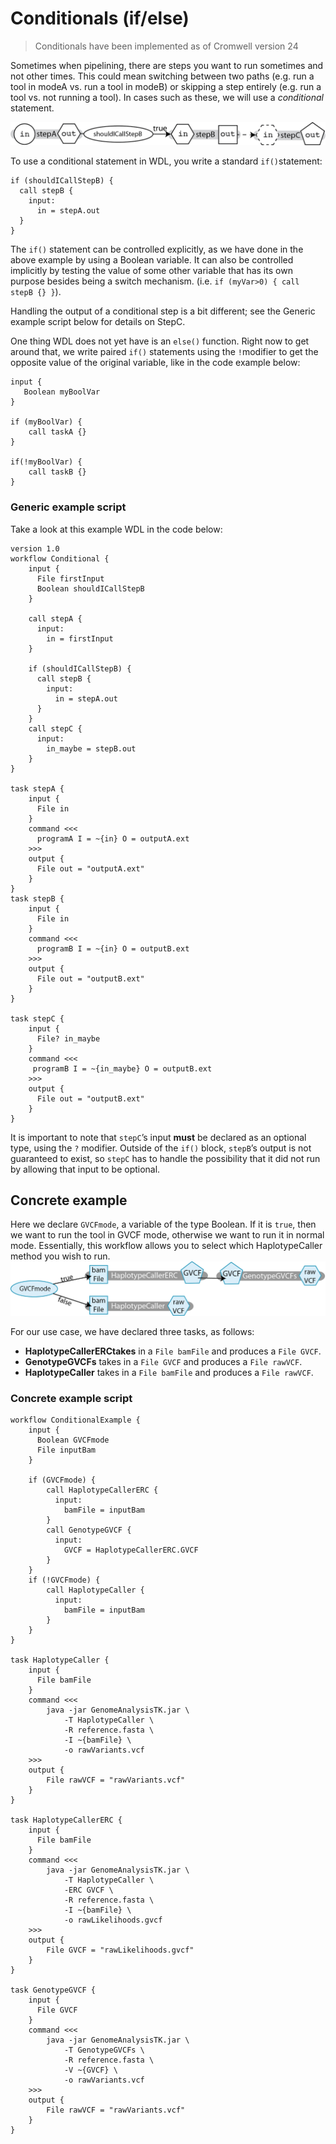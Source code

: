 # Conditionals (if/else)

> Conditionals have been implemented as of Cromwell version 24

Sometimes when pipelining, there are steps you want to run sometimes and not other times. This could mean switching between two paths (e.g. run a tool in modeA vs. run a tool in modeB) or skipping a step entirely (e.g. run a tool vs. not running a tool). In cases such as these, we will use a *conditional* statement.

![Diagram depicting an input going through a process called StepA, producing output. After, a conditional is used to determine if the output should be used as input StepB, which produces an output that is used as an optional input to task C](../Images/conditional_generic.png)

To use a conditional statement in WDL, you write a standard `if()`statement:

```wdl
if (shouldICallStepB) {
  call stepB {
    input: 
      in = stepA.out
  }
}
```
The `if()` statement can be controlled explicitly, as we have done in the above example by using a Boolean variable. It can also be controlled implicitly by testing the value of some other variable that has its own purpose besides being a switch mechanism. (i.e. `if (myVar>0) { call stepB {} }`).

Handling the output of a conditional step is a bit different; see the Generic example script below for details on StepC.

One thing WDL does not yet have is an `else()` function. Right now to get around that, we write paired `if()` statements using the `!`modifier to get the opposite value of the original variable, like in the code example below:
```wdl
input {
   Boolean myBoolVar 
}

if (myBoolVar) { 
    call taskA {}
}

if(!myBoolVar) { 
    call taskB {}
}
```
### Generic example script

Take a look at this example WDL in the code below:

```wdl
version 1.0
workflow Conditional {
    input {
      File firstInput
      Boolean shouldICallStepB
    }

    call stepA { 
      input: 
        in = firstInput 
    }
    
    if (shouldICallStepB) {
      call stepB {
        input:
          in = stepA.out
      }
    } 
    call stepC { 
      input: 
        in_maybe = stepB.out
    }
}

task stepA {
    input {
      File in
    }
    command <<<
      programA I = ~{in} O = outputA.ext 
    >>>
    output { 
      File out = "outputA.ext" 
    }
}
task stepB {
    input {
      File in
    }
    command <<< 
      programB I = ~{in} O = outputB.ext 
    >>>
    output { 
      File out = "outputB.ext" 
    }
}

task stepC {
    input {
      File? in_maybe   
    }
    command <<<
     programB I = ~{in_maybe} O = outputB.ext 
    >>>
    output { 
      File out = "outputB.ext" 
    }
}
```
It is important to note that ```stepC```’s input **must** be declared as an optional type, using the `?` modifier. Outside of the `if()` block, `stepB`’s output is not guaranteed to exist, so `stepC` has to handle the possibility that it did not run by allowing that input to be optional.

## Concrete example

Here we declare `GVCFmode`, a variable of the type Boolean. If it is `true`, then we want to run the tool in GVCF mode, otherwise we want to run it in normal mode. Essentially, this workflow allows you to select which HaplotypeCaller method you wish to run.
![A diagram of a workflow that starts with the Boolean variable GVCFmode. If the Boolean is set to true, the workflow takes in a BAM file input and runs the task HaplotypeCallerERC, which produces a GVCF output. If the Boolean is false, the workflow takes in a a BAM input that runs through the task HaplotypeCaller, producing a raw VCF.](../Images/conditional_concrete.png)

For our use case, we have declared three tasks, as follows:

* **HaplotypeCallerERCtakes** in a `File bamFile` and produces a `File GVCF`.
* **GenotypeGVCFs** takes in a `File GVCF` and produces a `File rawVCF`.
* **HaplotypeCaller** takes in a `File bamFile` and produces a `File rawVCF`.

### Concrete example script
```wdl
workflow ConditionalExample {
    input {
      Boolean GVCFmode
      File inputBam
    }

    if (GVCFmode) {
        call HaplotypeCallerERC { 
          input: 
            bamFile = inputBam 
        }
        call GenotypeGVCF { 
          input: 
            GVCF = HaplotypeCallerERC.GVCF 
        }
    }
    if (!GVCFmode) {
        call HaplotypeCaller { 
          input: 
            bamFile = inputBam 
        }
    }
}

task HaplotypeCaller {
    input {
      File bamFile
    }
    command <<<
        java -jar GenomeAnalysisTK.jar \
            -T HaplotypeCaller \
            -R reference.fasta \
            -I ~{bamFile} \
            -o rawVariants.vcf
    >>>
    output {
        File rawVCF = "rawVariants.vcf"
    }
}

task HaplotypeCallerERC {
    input {
      File bamFile
    }
    command <<<
        java -jar GenomeAnalysisTK.jar \
            -T HaplotypeCaller \
            -ERC GVCF \
            -R reference.fasta \
            -I ~{bamFile} \
            -o rawLikelihoods.gvcf
    >>>
    output {
        File GVCF = "rawLikelihoods.gvcf"
    }
}

task GenotypeGVCF {
    input {
      File GVCF
    }
    command <<<
        java -jar GenomeAnalysisTK.jar \
            -T GenotypeGVCFs \
            -R reference.fasta \
            -V ~{GVCF} \
            -o rawVariants.vcf
    >>>
    output {
        File rawVCF = "rawVariants.vcf"
    }
}